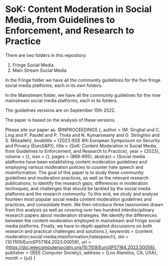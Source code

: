 # SoK: Content Moderation in Social Media, from Guidelines to Enforcement, and Research to Practice

There are two folders in this repository:
1. Fringe Social Media
2. Main Stream Social Media

In the Fringe folder we have all the community guidelines for the five fringe social media platforms, each in its own folders.

In the Mainstream folder, we have all the community guidelines for the nine mainstream social media platforms, each in its folders.

The guidelines versions are on September 15th 2022. 

The paper is based on the analysis of these versions. 

Please site our paper as: 
@INPROCEEDINGS {,
author = {M. Singhal and C. Ling and P. Paudel and P. Thota and N. Kumarswamy and G. Stringhini and S. Nilizadeh},
booktitle = {2023 IEEE 8th European Symposium on Security and Privacy (EuroS&amp;P)},
title = {SoK: Content Moderation in Social Media, from Guidelines to Enforcement, and Research to Practice},
year = {2023},
volume = {},
issn = {},
pages = {868-895},
abstract = {Social media platforms have been establishing content moderation guidelines and employing various moderation policies to counter hate speech and misinformation. The goal of this paper is to study these community guidelines and moderation practices, as well as the relevant research publications, to identify the research gaps, differences in moderation techniques, and challenges that should be tackled by the social media platforms and the research community. To this end, we study and analyze fourteen most popular social media content moderation guidelines and practices, and consolidate them. We then introduce three taxonomies drawn from this analysis as well as covering over two hundred interdisciplinary research papers about moderation strategies. We identify the differences between the content moderation employed in mainstream and fringe social media platforms. Finally, we have in-depth applied discussions on both research and practical challenges and solutions.},
keywords = {content moderation;social media;misinformation;hatespeech},
doi = {10.1109/EuroSP57164.2023.00056},
url = {https://doi.ieeecomputersociety.org/10.1109/EuroSP57164.2023.00056},
publisher = {IEEE Computer Society},
address = {Los Alamitos, CA, USA},
month = {jul}
}


